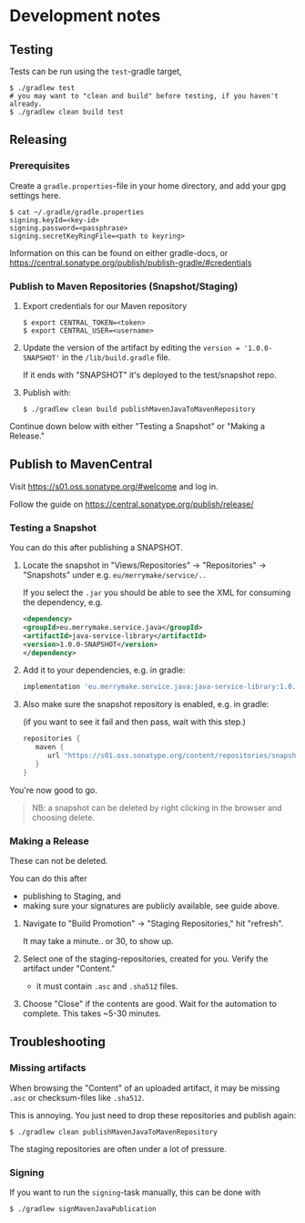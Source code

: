 # Development notes

## Testing

Tests can be run using the `test`-gradle target,

```shell
$ ./gradlew test
# you may want to "clean and build" before testing, if you haven't already.
$ ./gradlew clean build test
```

## Releasing

### Prerequisites

Create a `gradle.properties`-file in your home directory,
and add your gpg settings here.

```shell
$ cat ~/.gradle/gradle.properties
signing.keyId=<key-id>
signing.password=<passphrase>
signing.secretKeyRingFile=<path to keyring>
```

Information on this can be found on either gradle-docs,
or <https://central.sonatype.org/publish/publish-gradle/#credentials>

### Publish to Maven Repositories (Snapshot/Staging)

1. Export credentials for our Maven repository

   ```shell
   $ export CENTRAL_TOKEN=<token>
   $ export CENTRAL_USER=<username>
   ```

1. Update the version of the artifact by editing the
   `version = '1.0.0-SNAPSHOT'` in the `/lib/build.gradle` file.

   If it ends with "SNAPSHOT" it's deployed to the test/snapshot repo.

1. Publish with:

   ```shell
   $ ./gradlew clean build publishMavenJavaToMavenRepository
   ```

Continue down below with either "Testing a Snapshot" or "Making a Release."

## Publish to MavenCentral

Visit <https://s01.oss.sonatype.org/#welcome> and log in.

Follow the guide on <https://central.sonatype.org/publish/release/>

### Testing a Snapshot

You can do this after publishing a SNAPSHOT.

1. Locate the snapshot in
   "Views/Repositories" -> "Repositories" -> "Snapshots"
   under e.g. `eu/merrymake/service/..`

   If you select the `.jar` you should be able to see the XML
   for consuming the dependency, e.g.

   ```xml
   <dependency>
   <groupId>eu.merrymake.service.java</groupId>
   <artifactId>java-service-library</artifactId>
   <version>1.0.0-SNAPSHOT</version>
   </dependency>
   ```

1. Add it to your dependencies, e.g. in gradle:

   ```gradle
   implementation 'eu.merrymake.service.java:java-service-library:1.0.0-SNAPSHOT'
   ```

1. Also make sure the snapshot repository is enabled, e.g. in gradle:

   (if you want to see it fail and then pass, wait with this step.)

   ```gradle
   repositories {
      maven {
         url "https://s01.oss.sonatype.org/content/repositories/snapshots/"
      }
   }
   ```

You're now good to go.

> NB: a snapshot can be deleted by right clicking in the browser
> and choosing delete.

### Making a Release

These can not be deleted.

You can do this after

- publishing to Staging, and
- making sure your signatures are publicly available, see guide above.

1. Navigate to "Build Promotion" -> "Staging Repositories,"
   hit "refresh".

   It may take a minute.. or 30, to show up.

1. Select one of the staging-repositories, created for you.
   Verify the artifact under "Content."

   - it must contain `.asc` and `.sha512` files.

1. Choose "Close" if the contents are good.
   Wait for the automation to complete. This takes ~5-30 minutes.

## Troubleshooting

### Missing artifacts

When browsing the "Content" of an uploaded artifact,
it may be missing `.asc` or checksum-files like `.sha512`.

This is annoying. You just need to drop these repositories and publish again:

```shell
$ ./gradlew clean publishMavenJavaToMavenRepository
```

The staging repositories are often under a lot of pressure.

### Signing

If you want to run the `signing`-task manually, this can be done with

```shell
$ ./gradlew signMavenJavaPublication
```
